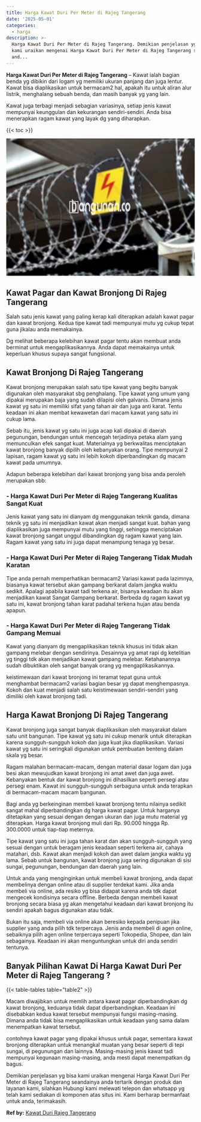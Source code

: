 ```yaml
---
title: Harga Kawat Duri Per Meter di Rajeg Tangerang
date: '2025-05-01'
categories:
  - harga
description: >-
  Harga Kawat Duri Per Meter di Rajeg Tangerang. Demikian penjelasan yg bisa
  kami uraikan mengenai Harga Kawat Duri Per Meter di Rajeg Tangerang seandainya
  and...
---
```


**Harga Kawat Duri Per Meter di Rajeg Tangerang** – Kawat ialah bagian benda yg dibikin dari logam yg memiliki ukuran panjang dan juga lentur. Kawat bisa diaplikasikan untuk bermacam2 hal, apakah itu untuk aliran alur listrik, menghalang sebuah benda, dan masih banyak yg yang lain.

Kawat juga terbagi menjadi sebagian variasinya, setiap jenis kawat mempunyai keunggulan dan kekurangan sendiri-sendiri. Anda bisa menerapkan ragam kawat yang layak dg yang diharapkan.

{{< toc >}}

![Harga Kawat Duri Per Meter di Rajeg Tangerang](/images/jual-kawat-murah13.png)

## Kawat Pagar dan Kawat Bronjong Di Rajeg Tangerang

Salah satu jenis kawat yang paling kerap kali diterapkan adalah kawat pagar dan kawat bronjong. Kedua tipe kawat tadi mempunyai mutu yg cukup tepat guna jikalau anda memakainya.

Dg melihat beberapa kelebihan kawat pagar tentu akan membuat anda berminat untuk mengaplikasikannya. Anda dapat memakainya untuk keperluan khusus supaya sangat fungsional.

## Kawat Bronjong Di Rajeg Tangerang

Kawat bronjong merupakan salah satu tipe kawat yang begitu banyak digunakan oleh masyarakat sbg penghalang. Tipe kawat yang umum yang dipakai merupakan baja yang sudah dilapisi oleh galvanis. Dimana jenis kawat yg satu ini memiliki sifat yang tahan air dan juga anti karat. Tentu keadaan ini akan membat kewawetan dari macam kawat yang satu ini cukup lama.

Sebab itu, jenis kawat yg satu ini juga acap kali dipakai di daerah pegunungan, bendungan untuk mencegah terjadinya petaka alam yang memunculkan efek sangat kuat. Materialnya yg berkwalitas menciptakan kawat bronjong banyak dipilih oleh kebanyakan orang. Tipe mempunyai 2 lapisan, ragam kawat yg satu ini lebih kokoh diperbandingkan dg macam kawat pada umumnya.

Adapun beberapa kelebihan dari kawat bronjong yang bisa anda peroleh merupakan sbb:

### \- Harga Kawat Duri Per Meter di Rajeg Tangerang Kualitas Sangat Kuat

Jenis kawat yang satu ini dianyam dg menggunakan teknik ganda, dimana teknik yg satu ini menjadikan kawat akan menjadi sangat kuat. bahan yang diaplikasikan juga mempunyai mutu yang tinggi, sehingga menciptakan kawat bronjong sangat unggul dibandingkan dg ragam kawat yang lain. Ragam kawat yang satu ini juga dapat menampung tenaga yg besar.

### \- Harga Kawat Duri Per Meter di Rajeg Tangerang Tidak Mudah Karatan

Tipe anda pernah memperhatikan bermacam2 Variasi kawat pada lazimnya, biasanya kawat tersebut akan gampang berkarat dalam jangka waktu sedikit. Apalagi apabila kawat tadi terkena air, bisanya keadaan itu akan menjadikan kawat Sangat Gampang berkarat. Berbeda dg ragam kawat yg satu ini, kawat bronjong tahan karat padahal terkena hujan atau benda apapun.

### \- Harga Kawat Duri Per Meter di Rajeg Tangerang Tidak Gampang Memuai

Kawat yang dianyam dg mengaplikasikan teknik khusus ini tidak akan gampang melebar dengan sendirinya. Desainnya yg amat rapi dg ketelitian yg tinggi tdk akan menjadikan kawat gampang melebar. Ketahanannya sudah dibuktikan oleh sangat banyak orang yg mengaplikasikannya.

keistimewaan dari kawat bronjong ini teramat tepat guna untuk menghambat bermacam2 variasi bagian besar yg dapat menghempasnya. Kokoh dan kuat menjadi salah satu keistimewaan sendiri-sendiri yang dimiliki oleh kawat bronjong tadi.

## Harga Kawat Bronjong Di Rajeg Tangerang

Kawat bronjong juga sangat banyak diaplikasikan oleh masyarakat dalam satu unit bangunan. Tipe kawat yg satu ini cukup menarik untuk diterapkan karena sungguh-sungguh kokoh dan juga kuat jika diaplikasikan. Variasi kawat yg satu ini seringkali digunakan untuk pembuatan benteng dalam skala yg besar.

Ragam malahan bermacam-macam, dengan material dasar logam dan juga besi akan mewujudkan kawat bronjong ini amat awet dan juga awet. Kebanyakan bentuk dar kawat bronjong ini dihasilkan seperti persegi atau persegi enam. Kawat ini sungguh-sungguh serbaguna untuk anda terapkan di bermacam-macam macam bangunan.

Bagi anda yg berkeinginan membeli kawat bronjong tentu nilainya sedikit sangat mahal diperbandingkan dg harga kawat pagar. Untuk harganya ditetapkan yang sesuai dengan dengan ukuran dan juga mutu material yg diterapkan. Harga kawat bronjong muli dari Rp. 90.000 hingga Rp. 300.0000 untuk tiap-tiap meternya.

Tipe kawat yang satu ini juga tahan karat dan akan sungguh-sungguh yang sesuai dengan untuk beragam jenis keadaan seperti terkena air, cahaya matahari, dsb. Kawat akan menjadi kokoh dan awet dalam jangka waktu yg lama. Sebab untuk bangunan, kawat bronjong juga sering digunakan di sisi sungai, pegunungan, bendungan dan daerah yang lain.

Untuk anda yang menginginkan untuk membeli kawat bronjong, anda dapat membelinya dengan online atau di supplier terdekat kami. Jika anda membeli via online, ada resiko yg bisa didapat karena anda tdk dapat mengecek kondisinya secara offline. Berbeda dengan membeli kawat bronjong secara biasa yg akan mengetahui keadaan dari kawat bronjong itu sendiri apakah bagus digunakan atau tidak.

Bukan itu saja, membeli via online akan beresiko kepada penipuan jika supplier yang anda pilih tdk terpercaya. Jenis anda membeli di agen online, sebaiknya pilih agen online terpercaya seperti Tokopedia, Shopee, dan lain sebagainya. Keadaan ini akan menguntungkan untuk diri anda sendiri tentunya.

## Banyak Pilihan Kawat Di Harga Kawat Duri Per Meter di Rajeg Tangerang ?

{{< table-tables table="table2" >}}

Macam diwajibkan untuk memlih antara kawat pagar diperbandingkan dg kawat bronjong, keduanya tidak dapat diperbandingkan. Keadaan ini disebabkan kedua kawat tersebut mempunyai fungsi masing-masing. Dimana anda tidak bisa mengaplikasikan untuk keadaan yang sama dalam menempatkan kawat tersebut.

contohnya kawat pagar yang dipakai khusus untuk pagar, sementara kawat bronjong diterapkan untuk menangkal muatan yang besar seperti di tepi sungai, di pegunungan dan lainnya. Masing-masing jenis kawat tadi mempunyai kegunaan masing-masing, anda mesti dapat menempatkan dg bagus.

Demikian penjelasan yg bisa kami uraikan mengenai Harga Kawat Duri Per Meter di Rajeg Tangerang seandainya anda tertarik dengan produk dan layanan kami, silahkan Hubungi kami melewati telepon dan whatsapp yg telah kami sediakan di komponen atas situs ini. Kami berharap bermanfaat untuk anda, terimakasih.

**Ref by:** [Kawat Duri Rajeg Tangerang](https://id.wikipedia.org/wiki/Kawat)
